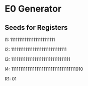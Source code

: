 # E0 Generator
## Seeds for Registers

l1:  1111111111111111111111111

l2:  1111111111111111111111111111111

l3: 111111111111111111111111111111111

l4: 111111111111111111111111111111111111010

R1: 01
